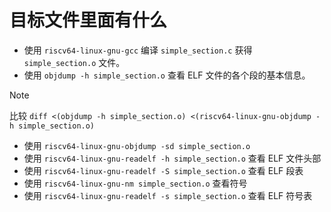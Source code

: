 # 目标文件里面有什么

* 使用 `riscv64-linux-gnu-gcc` 编译 `simple_section.c` 获得 `simple_section.o` 文件。
* 使用 `objdump -h simple_section.o` 查看 ELF 文件的各个段的基本信息。

> [!NOTE]
> 比较 `diff <(objdump -h simple_section.o) <(riscv64-linux-gnu-objdump -h simple_section.o)`
>

* 使用 `riscv64-linux-gnu-objdump -sd simple_section.o`
* 使用 `riscv64-linux-gnu-readelf -h simple_section.o` 查看 ELF 文件头部
* 使用 `riscv64-linux-gnu-readelf -S simple_section.o` 查看 ELF 段表
* 使用 `riscv64-linux-gnu-nm simple_section.o` 查看符号
* 使用 `riscv64-linux-gnu-readelf -s simple_section.o` 查看 ELF 符号表
